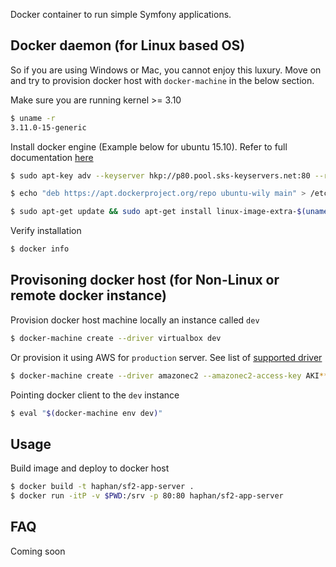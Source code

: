 Docker container to run simple Symfony applications.

## Docker daemon (for Linux based OS)
So if you are using Windows or Mac, you cannot enjoy this luxury. Move on and try to provision docker host with `docker-machine` in the below section.

Make sure you are running kernel >= 3.10

```bash
$ uname -r
3.11.0-15-generic
```

Install docker engine (Example below for ubuntu 15.10). Refer to full documentation [here](https://docs.docker.com/engine/installation/ubuntulinux/)

```bash
$ sudo apt-key adv --keyserver hkp://p80.pool.sks-keyservers.net:80 --recv-keys 58118E89F3A912897C070ADBF76221572C52609D

$ echo "deb https://apt.dockerproject.org/repo ubuntu-wily main" > /etc/apt/sources.list.d/docker.list

$ sudo apt-get update && sudo apt-get install linux-image-extra-$(uname -r)
```
Verify installation

```bash
$ docker info
```

## Provisoning docker host (for Non-Linux or remote docker instance)

Provision docker host machine locally an instance called `dev`

```bash
$ docker-machine create --driver virtualbox dev
```
Or provision it using AWS for `production` server. See list of [supported driver](https://docs.docker.com/machine/drivers/)

```bash
$ docker-machine create --driver amazonec2 --amazonec2-access-key AKI******* --amazonec2-secret-key 8T93C********* --amazonec2-vpc-id vpc-****** production
```

Pointing docker client to the `dev` instance
```bash
$ eval "$(docker-machine env dev)"
```

## Usage

Build image and deploy to docker host
```bash
$ docker build -t haphan/sf2-app-server .
$ docker run -itP -v $PWD:/srv -p 80:80 haphan/sf2-app-server
```

## FAQ

Coming soon